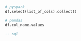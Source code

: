 
```python
# pyspark
df.select(list_of_cols).collect()
```

```python
# pandas
df.col_name.values
```

```sql
-- sql

```

